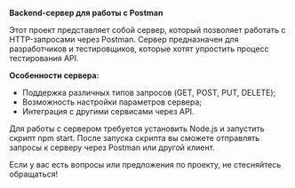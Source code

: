 **Backend-сервер для работы с Postman**

Этот проект представляет собой сервер, который позволяет работать с HTTP-запросами через Postman. Сервер предназначен для разработчиков и тестировщиков, которые хотят упростить процесс тестирования API.

**Особенности сервера:**
* Поддержка различных типов запросов (GET, POST, PUT, DELETE);
* Возможность настройки параметров сервера;
* Интеграция с другими сервисами через API.

Для работы с сервером требуется установить Node.js и запустить скрипт npm start. После запуска скрипта вы сможете отправлять запросы к серверу через Postman или другой клиент.

Если у вас есть вопросы или предложения по проекту, не стесняйтесь обращаться!
